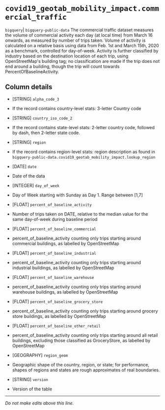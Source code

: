 # `covid19_geotab_mobility_impact.commercial_traffic`
`bigquery`| `bigquery-public-data`
The commercial traffic dataset measures the volume of commercial activity each day (at local time) from March 16 onwards, as measured by number of trips taken. Volume of activity is calculated on a relative basis using data from Feb. 1st and March 15th, 2020 as a benchmark, controlled for day-of-week. Activity is further classified by industry based on the destination location of each trip, using OpenStreetMap's building tag; no classification are made if the trip does not end around a building, though the trip will count towards PercentOfBaselineActivity.

## Column details
* [STRING]    `alpha_code_3`
 - If the record contains country-level stats: 3-letter Country code
* [STRING]    `country_iso_code_2`
 - If the record contains state-level stats: 2-letter country code, followed by dash, then 2-letter state code.
* [STRING]    `region`
 - If the record contains region-level stats: region description as found in `bigquery-public-data.covid19_geotab_mobility_impact.lookup_region`
* [DATE]      `date`
 - Date of the data
* [INTEGER]   `day_of_week`
 - Day of Week starting with Sunday as Day 1. Range between [1,7]
* [FLOAT]     `percent_of_baseline_activity`
 - Number of trips taken on DATE, relative to the median value for the same day-of-week during baseline period
* [FLOAT]     `percent_of_baseline_commercial`
 - percent_of_baseline_activity counting only trips starting around commercial buildings, as labelled by OpenStreetMap
* [FLOAT]     `percent_of_baseline_industrial`
 - percent_of_baseline_activity counting only trips starting around industrial buildings, as labelled by OpenStreetMap
* [FLOAT]     `percent_of_baseline_warehouse`
 - percent_of_baseline_activity counting only trips starting around warehouse buildings, as labelled by OpenStreetMap
* [FLOAT]     `percent_of_baseline_grocery_store`
 - percent_of_baseline_activity counting only trips starting around grocery store buildings, as labelled by OpenStreetMap
* [FLOAT]     `percent_of_baseline_other_retail`
 - percent_of_baseline_activity counting only trips starting around all retail buildings, excluding those classified as GroceryStore, as labelled by OpenStreetMap
* [GEOGRAPHY] `region_geom`
 - Geographic shape of the country, region, or state; for performance, shapes of regions and states are rough approximates of real boundaries.
* [STRING]    `version`
 - Version of the table

-------------------------------------------------------------------------------
*Do not make edits above this line.*
